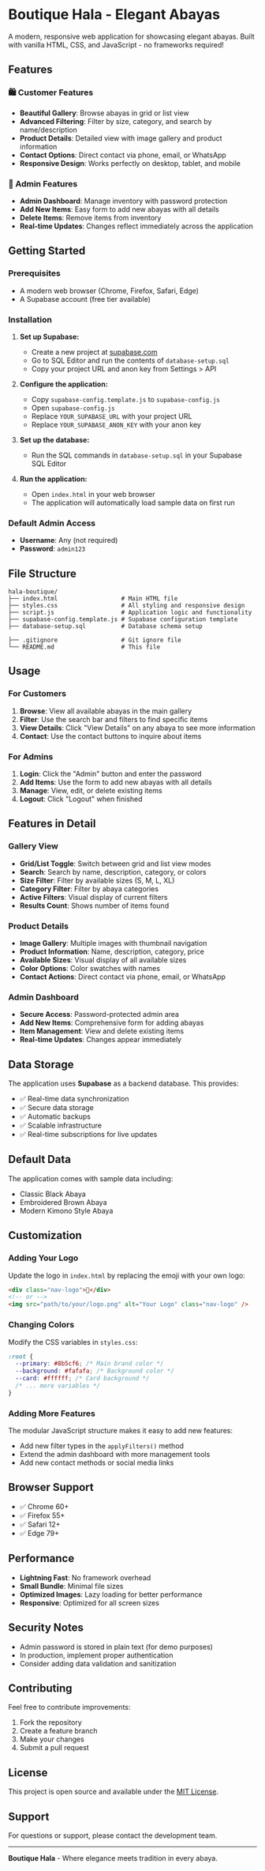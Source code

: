 # Boutique Hala - Elegant Abayas

A modern, responsive web application for showcasing elegant abayas. Built with vanilla HTML, CSS, and JavaScript - no frameworks required!

## Features

### 🛍️ Customer Features

- **Beautiful Gallery**: Browse abayas in grid or list view
- **Advanced Filtering**: Filter by size, category, and search by name/description
- **Product Details**: Detailed view with image gallery and product information
- **Contact Options**: Direct contact via phone, email, or WhatsApp
- **Responsive Design**: Works perfectly on desktop, tablet, and mobile

### 🔧 Admin Features

- **Admin Dashboard**: Manage inventory with password protection
- **Add New Items**: Easy form to add new abayas with all details
- **Delete Items**: Remove items from inventory
- **Real-time Updates**: Changes reflect immediately across the application

## Getting Started

### Prerequisites

- A modern web browser (Chrome, Firefox, Safari, Edge)
- A Supabase account (free tier available)

### Installation

1. **Set up Supabase:**

   - Create a new project at [supabase.com](https://supabase.com)
   - Go to SQL Editor and run the contents of `database-setup.sql`
   - Copy your project URL and anon key from Settings > API

2. **Configure the application:**

   - Copy `supabase-config.template.js` to `supabase-config.js`
   - Open `supabase-config.js`
   - Replace `YOUR_SUPABASE_URL` with your project URL
   - Replace `YOUR_SUPABASE_ANON_KEY` with your anon key

3. **Set up the database:**

   - Run the SQL commands in `database-setup.sql` in your Supabase SQL Editor

4. **Run the application:**
   - Open `index.html` in your web browser
   - The application will automatically load sample data on first run

### Default Admin Access

- **Username**: Any (not required)
- **Password**: `admin123`

## File Structure

```
hala-boutique/
├── index.html                  # Main HTML file
├── styles.css                  # All styling and responsive design
├── script.js                   # Application logic and functionality
├── supabase-config.template.js # Supabase configuration template
├── database-setup.sql          # Database schema setup

├── .gitignore                  # Git ignore file
└── README.md                   # This file
```

## Usage

### For Customers

1. **Browse**: View all available abayas in the main gallery
2. **Filter**: Use the search bar and filters to find specific items
3. **View Details**: Click "View Details" on any abaya to see more information
4. **Contact**: Use the contact buttons to inquire about items

### For Admins

1. **Login**: Click the "Admin" button and enter the password
2. **Add Items**: Use the form to add new abayas with all details
3. **Manage**: View, edit, or delete existing items
4. **Logout**: Click "Logout" when finished

## Features in Detail

### Gallery View

- **Grid/List Toggle**: Switch between grid and list view modes
- **Search**: Search by name, description, category, or colors
- **Size Filter**: Filter by available sizes (S, M, L, XL)
- **Category Filter**: Filter by abaya categories
- **Active Filters**: Visual display of current filters
- **Results Count**: Shows number of items found

### Product Details

- **Image Gallery**: Multiple images with thumbnail navigation
- **Product Information**: Name, description, category, price
- **Available Sizes**: Visual display of all available sizes
- **Color Options**: Color swatches with names
- **Contact Actions**: Direct contact via phone, email, or WhatsApp

### Admin Dashboard

- **Secure Access**: Password-protected admin area
- **Add New Items**: Comprehensive form for adding abayas
- **Item Management**: View and delete existing items
- **Real-time Updates**: Changes appear immediately

## Data Storage

The application uses **Supabase** as a backend database. This provides:

- ✅ Real-time data synchronization
- ✅ Secure data storage
- ✅ Automatic backups
- ✅ Scalable infrastructure
- ✅ Real-time subscriptions for live updates

## Default Data

The application comes with sample data including:

- Classic Black Abaya
- Embroidered Brown Abaya
- Modern Kimono Style Abaya

## Customization

### Adding Your Logo

Update the logo in `index.html` by replacing the emoji with your own logo:

```html
<div class="nav-logo">🕌</div>
<!-- or -->
<img src="path/to/your/logo.png" alt="Your Logo" class="nav-logo" />
```

### Changing Colors

Modify the CSS variables in `styles.css`:

```css
:root {
  --primary: #8b5cf6; /* Main brand color */
  --background: #fafafa; /* Background color */
  --card: #ffffff; /* Card background */
  /* ... more variables */
}
```

### Adding More Features

The modular JavaScript structure makes it easy to add new features:

- Add new filter types in the `applyFilters()` method
- Extend the admin dashboard with more management tools
- Add new contact methods or social media links

## Browser Support

- ✅ Chrome 60+
- ✅ Firefox 55+
- ✅ Safari 12+
- ✅ Edge 79+

## Performance

- **Lightning Fast**: No framework overhead
- **Small Bundle**: Minimal file sizes
- **Optimized Images**: Lazy loading for better performance
- **Responsive**: Optimized for all screen sizes

## Security Notes

- Admin password is stored in plain text (for demo purposes)
- In production, implement proper authentication
- Consider adding data validation and sanitization

## Contributing

Feel free to contribute improvements:

1. Fork the repository
2. Create a feature branch
3. Make your changes
4. Submit a pull request

## License

This project is open source and available under the [MIT License](LICENSE).

## Support

For questions or support, please contact the development team.

---

**Boutique Hala** - Where elegance meets tradition in every abaya.
